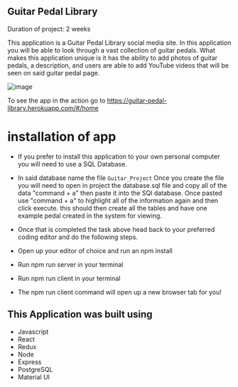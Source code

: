 ## Guitar Pedal Library

Duration of project: 2 weeks

This application is a Guitar Pedal Library social media site. In this application you will be able to look through a vast collection of guitar pedals. What makes this application unique is it has the ability to add photos of guitar pedals, a description, and users are able to add YouTube videos that will be seen on said guitar pedal page.

![image](https://user-images.githubusercontent.com/74740443/116173755-baaa5480-a6d2-11eb-84fc-ad3bb10d392f.png)

To see the app in the action go to https://guitar-pedal-library.herokuapp.com/#/home

# installation of app

- If you prefer to install this application to your own personal computer you will need to use a SQL Database.
- In said database name the file `Guitar_Project` Once you create the file you will need to open in project the database.sql file and copy all of the data "command + a" then paste it into the SQl database. Once pasted use "command + a" to highlight all of the information again and then click execute. this should then create all the tables and have one example pedal created in the system for viewing.

- Once that is completed the task above head back to your preferred coding editor and do the following steps.

- Open up your editor of choice and run an npm install
- Run npm run server in your terminal
- Run npm run client in your terminal
- The npm run client command will open up a new browser tab for you!

## This Application was built using

- Javascript
- React
- Redux
- Node
- Express
- PostgreSQL
- Material UI
